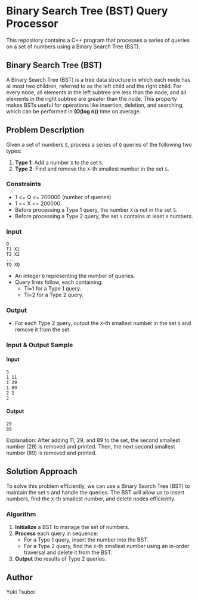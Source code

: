 # Binary Search Tree (BST) Query Processor
This repository contains a C++ program that processes a series of queries on a set of numbers using a Binary Search Tree (BST).


## Binary Search Tree (BST)
A Binary Search Tree (BST) is a tree data structure in which each node has at most two children, referred to as the left child and the right child. For every node, all elements in the left subtree are less than the node, and all elements in the right subtree are greater than the node. This property makes BSTs useful for operations like insertion, deletion, and searching, which can be performed in **(O(log n))** time on average.


## Problem Description
Given a set of numbers `S`, process a series of `Q` queries of the following two types:
1. **Type 1**: Add a number `X` to the set `S`.
2. **Type 2**: Find and remove the `X`-th smallest number in the set `S`.

### Constraints
- 1 <= Q <= 200000 (number of queries)
- 1 <= X <= 200000
- Before processing a Type 1 query, the number `X` is not in the set `S`.
- Before processing a Type 2 query, the set `S` contains at least `X` numbers.

### Input
```
Q
T1 X1
T2 X2
...
TQ XQ
```
- An integer `Q` representing the number of queries.
- Query lines follow, each containing:
  - Ti=1 for a Type 1 query.
  - Ti=2 for a Type 2 query.

### Output
- For each Type 2 query, output the `X`-th smallest number in the set `S` and remove it from the set.

### Input & Output Sample
#### Input
```
5
1 11
1 29
1 89
2 2
2
```

#### Output
```
29
89
```
Explanation: After adding 11, 29, and 89 to the set, the second smallest number (29) is removed and printed. Then, the next second smallest number (89) is removed and printed.


## Solution Approach
To solve this problem efficiently, we can use a Binary Search Tree (BST) to maintain the set `S` and handle the queries. The BST will allow us to insert numbers, find the `X`-th smallest number, and delete nodes efficiently.

### Algorithm
1. **Initialize** a BST to manage the set of numbers.
2. **Process** each query in sequence:
   - For a Type 1 query, insert the number into the BST.
   - For a Type 2 query, find the `X`-th smallest number using an in-order traversal and delete it from the BST.
3. **Output** the results of Type 2 queries.


## Author
Yuki Tsuboi